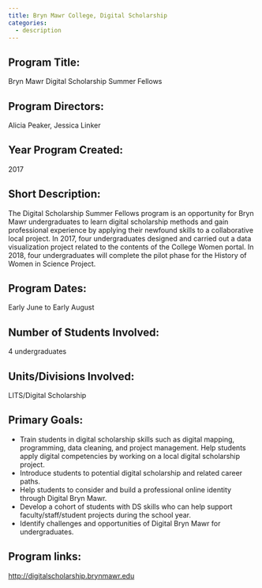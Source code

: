 ```yaml
---
title: Bryn Mawr College, Digital Scholarship
categories:
  - description
---
```


## Program Title: 

Bryn Mawr Digital Scholarship Summer Fellows

## Program Directors:

Alicia Peaker, Jessica Linker

## Year Program Created: 

2017

## Short Description: 

The Digital Scholarship Summer Fellows program is an opportunity for Bryn Mawr undergraduates to learn digital scholarship methods and gain professional experience by applying their newfound skills to a collaborative local project. In 2017, four undergraduates designed and carried out a data visualization project related to the contents of the College Women portal. In 2018, four undergraduates will complete the pilot phase for the History of Women in Science Project. 

## Program Dates: 

Early June to Early August

## Number of Students Involved: 

4 undergraduates

## Units/Divisions Involved:

LITS/Digital Scholarship

## Primary Goals: 

* Train students in digital scholarship skills such as digital mapping, programming, data cleaning, and project management.  Help students apply digital competencies by working on a local digital scholarship project.
* Introduce students to potential digital scholarship and related career paths.
* Help students to consider and build a professional online identity through Digital Bryn Mawr.
* Develop a cohort of students with DS skills who can help support faculty/staff/student projects during the school year.
* Identify challenges and opportunities of Digital Bryn Mawr for undergraduates.

## Program links:

http://digitalscholarship.brynmawr.edu

